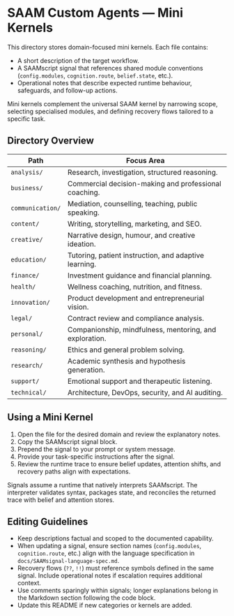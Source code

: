 # SAAM Custom Agents — Mini Kernels

This directory stores domain-focused mini kernels. Each file contains:
- A short description of the target workflow.  
- A SAAMscript signal that references shared module conventions (`config.modules`, `cognition.route`, `belief.state`, etc.).  
- Operational notes that describe expected runtime behaviour, safeguards, and follow-up actions.

Mini kernels complement the universal SAAM kernel by narrowing scope, selecting specialised modules, and defining recovery flows tailored to a specific task.

## Directory Overview

| Path                       | Focus Area                                              |
|----------------------------|---------------------------------------------------------|
| `analysis/`                | Research, investigation, structured reasoning.          |
| `business/`                | Commercial decision-making and professional coaching.   |
| `communication/`           | Mediation, counselling, teaching, public speaking.      |
| `content/`                 | Writing, storytelling, marketing, and SEO.              |
| `creative/`                | Narrative design, humour, and creative ideation.        |
| `education/`               | Tutoring, patient instruction, and adaptive learning.   |
| `finance/`                 | Investment guidance and financial planning.             |
| `health/`                  | Wellness coaching, nutrition, and fitness.              |
| `innovation/`              | Product development and entrepreneurial vision.         |
| `legal/`                   | Contract review and compliance analysis.                |
| `personal/`                | Companionship, mindfulness, mentoring, and exploration. |
| `reasoning/`               | Ethics and general problem solving.                     |
| `research/`                | Academic synthesis and hypothesis generation.           |
| `support/`                 | Emotional support and therapeutic listening.            |
| `technical/`               | Architecture, DevOps, security, and AI auditing.        |

## Using a Mini Kernel

1. Open the file for the desired domain and review the explanatory notes.  
2. Copy the SAAMscript signal block.  
3. Prepend the signal to your prompt or system message.  
4. Provide your task-specific instructions after the signal.  
5. Review the runtime trace to ensure belief updates, attention shifts, and recovery paths align with expectations.

Signals assume a runtime that natively interprets SAAMscript. The interpreter validates syntax, packages state, and reconciles the returned trace with belief and attention stores.

## Editing Guidelines

- Keep descriptions factual and scoped to the documented capability.  
- When updating a signal, ensure section names (`config.modules`, `cognition.route`, etc.) align with the language specification in `docs/SAAMsignal-language-spec.md`.  
- Recovery flows (`??`, `!!`) must reference symbols defined in the same signal. Include operational notes if escalation requires additional context.  
- Use comments sparingly within signals; longer explanations belong in the Markdown section following the code block.  
- Update this README if new categories or kernels are added.
